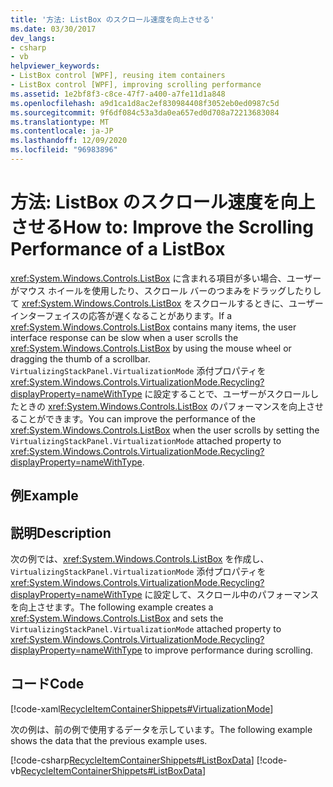 ```yaml
---
title: '方法: ListBox のスクロール速度を向上させる'
ms.date: 03/30/2017
dev_langs:
- csharp
- vb
helpviewer_keywords:
- ListBox control [WPF], reusing item containers
- ListBox control [WPF], improving scrolling performance
ms.assetid: 1e2bf8f3-c8ce-47f7-a400-a7fe11d1a848
ms.openlocfilehash: a9d1ca1d8ac2ef830984408f3052eb0ed0987c5d
ms.sourcegitcommit: 9f6df084c53a3da0ea657ed0d708a72213683084
ms.translationtype: MT
ms.contentlocale: ja-JP
ms.lasthandoff: 12/09/2020
ms.locfileid: "96983896"
---
```

# <a name="how-to-improve-the-scrolling-performance-of-a-listbox"></a><span data-ttu-id="c88b1-102">方法: ListBox のスクロール速度を向上させる</span><span class="sxs-lookup"><span data-stu-id="c88b1-102">How to: Improve the Scrolling Performance of a ListBox</span></span>
<span data-ttu-id="c88b1-103"><xref:System.Windows.Controls.ListBox> に含まれる項目が多い場合、ユーザーがマウス ホイールを使用したり、スクロール バーのつまみをドラッグしたりして <xref:System.Windows.Controls.ListBox> をスクロールするときに、ユーザー インターフェイスの応答が遅くなることがあります。</span><span class="sxs-lookup"><span data-stu-id="c88b1-103">If a <xref:System.Windows.Controls.ListBox> contains many items, the user interface response can be slow when a user scrolls the <xref:System.Windows.Controls.ListBox> by using the mouse wheel or dragging the thumb of a scrollbar.</span></span> <span data-ttu-id="c88b1-104">`VirtualizingStackPanel.VirtualizationMode` 添付プロパティを <xref:System.Windows.Controls.VirtualizationMode.Recycling?displayProperty=nameWithType> に設定することで、ユーザーがスクロールしたときの <xref:System.Windows.Controls.ListBox> のパフォーマンスを向上させることができます。</span><span class="sxs-lookup"><span data-stu-id="c88b1-104">You can improve the performance of the <xref:System.Windows.Controls.ListBox> when the user scrolls by setting the `VirtualizingStackPanel.VirtualizationMode` attached property to <xref:System.Windows.Controls.VirtualizationMode.Recycling?displayProperty=nameWithType>.</span></span>  
  
## <a name="example"></a><span data-ttu-id="c88b1-105">例</span><span class="sxs-lookup"><span data-stu-id="c88b1-105">Example</span></span>  
  
## <a name="description"></a><span data-ttu-id="c88b1-106">説明</span><span class="sxs-lookup"><span data-stu-id="c88b1-106">Description</span></span>  
<span data-ttu-id="c88b1-107">次の例では、<xref:System.Windows.Controls.ListBox> を作成し、`VirtualizingStackPanel.VirtualizationMode` 添付プロパティを <xref:System.Windows.Controls.VirtualizationMode.Recycling?displayProperty=nameWithType> に設定して、スクロール中のパフォーマンスを向上させます。</span><span class="sxs-lookup"><span data-stu-id="c88b1-107">The following example creates a <xref:System.Windows.Controls.ListBox> and sets the `VirtualizingStackPanel.VirtualizationMode` attached property to <xref:System.Windows.Controls.VirtualizationMode.Recycling?displayProperty=nameWithType> to improve performance during scrolling.</span></span>  
  
## <a name="code"></a><span data-ttu-id="c88b1-108">コード</span><span class="sxs-lookup"><span data-stu-id="c88b1-108">Code</span></span>  
 [!code-xaml[RecycleItemContainerShippets#VirtualizationMode](~/samples/snippets/csharp/VS_Snippets_Wpf/RecycleItemContainerShippets/CSharp/Window1.xaml#virtualizationmode)]  
  
 <span data-ttu-id="c88b1-109">次の例は、前の例で使用するデータを示しています。</span><span class="sxs-lookup"><span data-stu-id="c88b1-109">The following example shows the data that the previous example uses.</span></span>  
  
 [!code-csharp[RecycleItemContainerShippets#ListBoxData](~/samples/snippets/csharp/VS_Snippets_Wpf/RecycleItemContainerShippets/CSharp/Window1.xaml.cs#listboxdata)]
 [!code-vb[RecycleItemContainerShippets#ListBoxData](~/samples/snippets/visualbasic/VS_Snippets_Wpf/RecycleItemContainerShippets/visualbasic/window1.xaml.vb#listboxdata)]
